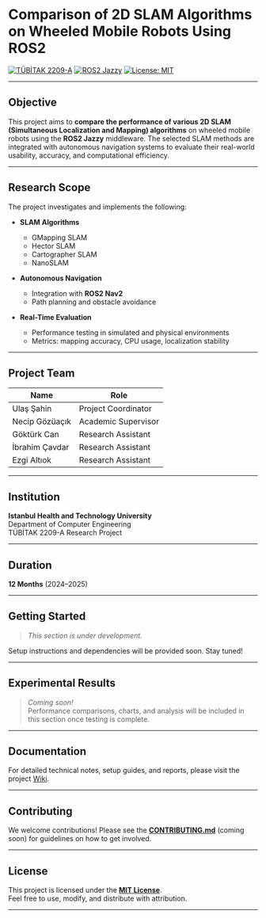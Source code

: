 # Comparison of 2D SLAM Algorithms on Wheeled Mobile Robots Using ROS2

[![TÜBİTAK 2209-A](https://img.shields.io/badge/TÜBİTAK-2209--A-blue.svg)](https://tubitak.gov.tr/)
[![ROS2 Jazzy](https://img.shields.io/badge/ROS2-Jazzy-green.svg)](https://docs.ros.org/en/jazzy/)
[![License: MIT](https://img.shields.io/badge/License-MIT-yellow.svg)](https://opensource.org/licenses/MIT)

---

## Objective

This project aims to **compare the performance of various 2D SLAM (Simultaneous Localization and Mapping) algorithms** on wheeled mobile robots using the **ROS2 Jazzy** middleware. The selected SLAM methods are integrated with autonomous navigation systems to evaluate their real-world usability, accuracy, and computational efficiency.

---

## Research Scope

The project investigates and implements the following:

- **SLAM Algorithms**
  - GMapping SLAM  
  - Hector SLAM  
  - Cartographer SLAM  
  - NanoSLAM  

- **Autonomous Navigation**
  - Integration with **ROS2 Nav2**
  - Path planning and obstacle avoidance

- **Real-Time Evaluation**
  - Performance testing in simulated and physical environments  
  - Metrics: mapping accuracy, CPU usage, localization stability

---

## Project Team

| Name               | Role                |
|--------------------|---------------------|
| Ulaş Şahin         | Project Coordinator |
| Necip Gözüaçık     | Academic Supervisor |
| Göktürk Can        | Research Assistant  |
| İbrahim Çavdar     | Research Assistant  |
| Ezgi Altıok        | Research Assistant  |

---

## Institution

**Istanbul Health and Technology University**  
Department of Computer Engineering  
TÜBİTAK 2209-A Research Project

---

## Duration

**12 Months** (2024–2025)

---

## Getting Started

> *This section is under development.*

Setup instructions and dependencies will be provided soon. Stay tuned!

---

## Experimental Results

> *Coming soon!*  
Performance comparisons, charts, and analysis will be included in this section once testing is complete.

---

## Documentation

For detailed technical notes, setup guides, and reports, please visit the project [Wiki](../../wiki).

---

## Contributing

We welcome contributions! Please see the **[CONTRIBUTING.md](CONTRIBUTING.md)** (coming soon) for guidelines on how to get involved.

---

## License

This project is licensed under the **[MIT License](https://opensource.org/licenses/MIT)**.  
Feel free to use, modify, and distribute with attribution.

---
